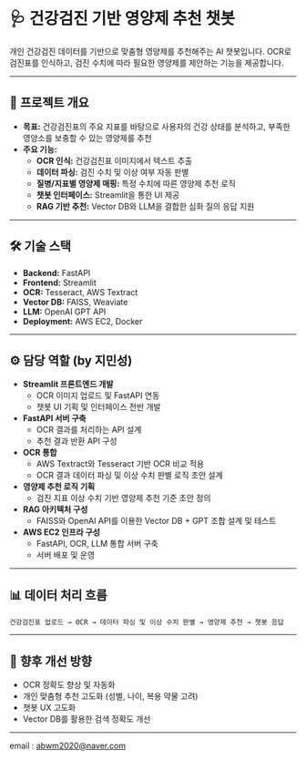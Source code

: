 # 🩺 건강검진 기반 영양제 추천 챗봇

개인 건강검진 데이터를 기반으로 맞춤형 영양제를 추천해주는 AI 챗봇입니다. OCR로 검진표를 인식하고, 검진 수치에 따라 필요한 영양제를 제안하는 기능을 제공합니다.

---

## 📌 프로젝트 개요

- **목표:** 건강검진표의 주요 지표를 바탕으로 사용자의 건강 상태를 분석하고, 부족한 영양소를 보충할 수 있는 영양제를 추천
- **주요 기능:**
  - **OCR 인식:** 건강검진표 이미지에서 텍스트 추출
  - **데이터 파싱:** 검진 수치 및 이상 여부 자동 판별
  - **질병/지표별 영양제 매핑:** 특정 수치에 따른 영양제 추천 로직
  - **챗봇 인터페이스:** Streamlit을 통한 UI 제공
  - **RAG 기반 추천:** Vector DB와 LLM을 결합한 심화 질의 응답 지원

---

## 🛠️ 기술 스택

- **Backend:** FastAPI
- **Frontend:** Streamlit
- **OCR:** Tesseract, AWS Textract
- **Vector DB:** FAISS, Weaviate
- **LLM:** OpenAI GPT API
- **Deployment:** AWS EC2, Docker

---

## ⚙️ 담당 역할 (by 지민성)

- **Streamlit 프론트엔드 개발**
  - OCR 이미지 업로드 및 FastAPI 연동
  - 챗봇 UI 기획 및 인터페이스 전반 개발
- **FastAPI 서버 구축**
  - OCR 결과를 처리하는 API 설계
  - 추천 결과 반환 API 구성
- **OCR 통합**
  - AWS Textract와 Tesseract 기반 OCR 비교 적용
  - OCR 결과 데이터 파싱 및 이상 수치 판별 로직 초안 설계
- **영양제 추천 로직 기획**
  - 검진 지표 이상 수치 기반 영양제 추천 기준 초안 정의
- **RAG 아키텍처 구성**
  - FAISS와 OpenAI API를 이용한 Vector DB + GPT 조합 설계 및 테스트
- **AWS EC2 인프라 구성**
  - FastAPI, OCR, LLM 통합 서버 구축
  - 서버 배포 및 운영

---

## 📊 데이터 처리 흐름

`건강검진표 업로드 → OCR → 데이터 파싱 및 이상 수치 판별 → 영양제 추천 → 챗봇 응답`

---

## 🧩 향후 개선 방향

- OCR 정확도 향상 및 자동화
- 개인 맞춤형 추천 고도화 (성별, 나이, 복용 약물 고려)
- 챗봇 UX 고도화
- Vector DB를 활용한 검색 정확도 개선

---
email : abwm2020@naver.com 
